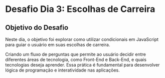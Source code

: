 # Desafio Dia 3: Escolhas de Carreira

## Objetivo do Desafio

Neste dia, o objetivo foi explorar como utilizar condicionais em JavaScript para guiar o usuário em suas escolhas de carreira. 

Criando um fluxo de perguntas que permite ao usuário decidir entre diferentes áreas de tecnologia, como Front-End e Back-End, e quais tecnologias deseja aprender. Essa prática é fundamental para desenvolver lógica de programação e interatividade nas aplicações.
